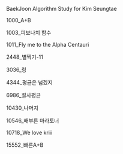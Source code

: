 BaekJoon Algorithm Study for Kim Seungtae

1000_A+B

1003_피보나치 함수

1011_Fly me to the Alpha Centauri

2448_별찍기-11

3036_링

4344_평균은 넘겠지

6986_절사평균

10430_나머지

10546_배부른 마라토너

10718_We love kriii

15552_빠른A+B
